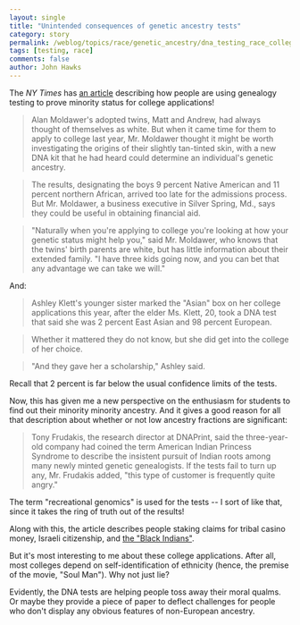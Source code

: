 ```yaml
---
layout: single 
title: "Unintended consequences of genetic ancestry tests" 
category: story
permalink: /weblog/topics/race/genetic_ancestry/dna_testing_race_college_admissions_2006.html
tags: [testing, race] 
comments: false 
author: John Hawks 
---
```



<p>
The <i>NY Times</i> has <a href="http://www.nytimes.com/2006/04/12/us/12genes.html">an article</a> describing how people are using genealogy testing to prove minority status for college applications!
</p>

<blockquote>Alan Moldawer's adopted twins, Matt and Andrew, had always thought of themselves as white. But when it came time for them to apply to college last year, Mr. Moldawer thought it might be worth investigating the origins of their slightly tan-tinted skin, with a new DNA kit that he had heard could determine an individual's genetic ancestry.</blockquote>

<blockquote>The results, designating the boys 9 percent Native American and 11 percent northern African, arrived too late for the admissions process. But Mr. Moldawer, a business executive in Silver Spring, Md., says they could be useful in obtaining financial aid.</blockquote>

<blockquote>"Naturally when you're applying to college you're looking at how your genetic status might help you," said Mr. Moldawer, who knows that the twins' birth parents are white, but has little information about their extended family. "I have three kids going now, and you can bet that any advantage we can take we will."</blockquote>

<p>
And:
</p>

<blockquote>Ashley Klett's younger sister marked the "Asian" box on her college applications this year, after the elder Ms. Klett, 20, took a DNA test that said she was 2 percent East Asian and 98 percent European.</blockquote>

<blockquote>Whether it mattered they do not know, but she did get into the college of her choice.</blockquote>

<blockquote>"And they gave her a scholarship," Ashley said.</blockquote>

<p>
Recall that 2 percent is far below the usual confidence limits of the tests. 
</p>

<p>
Now, this has given me a new perspective on the enthusiasm for students to find out their minority minority ancestry. And it gives a good reason for all that description about whether or not low ancestry fractions are significant: 
</p>

<blockquote>Tony Frudakis, the research director at DNAPrint, said the three-year-old company had coined the term American Indian Princess Syndrome to describe the insistent pursuit of Indian roots among many newly minted genetic genealogists. If the tests fail to turn up any, Mr. Frudakis added, "this type of customer is frequently quite angry."</blockquote>

<p>
The term "recreational genomics" is used for the tests -- I sort of like that, since it takes the ring of truth out of the results!
</p>

<p>
Along with this, the article describes people staking claims for tribal casino money, Israeli citizenship, and <a href="http://johnhawks.net/weblog/topics/race/black_indians_genetic_testing_2005.html">the "Black Indians"</a>. 
</p>

<p>
But it's most interesting to me about these college applications. After all, most colleges depend on self-identification of ethnicity (hence, the premise of the movie, "Soul Man"). Why not just lie? 
</p>

<p>
Evidently, the DNA tests are helping people toss away their moral qualms. Or maybe they provide a piece of paper to deflect challenges for people who don't display any obvious features of non-European ancestry. 
</p>


